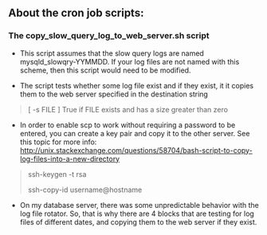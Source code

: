 ## About the cron job scripts:

### The copy_slow_query_log_to_web_server.sh script

* This script assumes that the slow query logs are named mysqld_slowqry-YYMMDD.  If your log files are not named with this scheme, then this script would need to be modified.

* The script tests whether some log file exist and if they exist, it it copies them to the web server specified in the destination string
> [ -s FILE ] True if FILE exists and has a size greater than zero

* In order to enable scp to work without requiring a password to be entered, you can create a key pair and copy it to the other server. See this topic for more info:
 http://unix.stackexchange.com/questions/58704/bash-script-to-copy-log-files-into-a-new-directory
> ssh-keygen -t rsa
> 
> ssh-copy-id username@hostname


* On my database server, there was some unpredictable behavior with the log file rotator. So, that is why there are 4 blocks that are testing for log files of different dates, and copying them to the web server if they exist.
